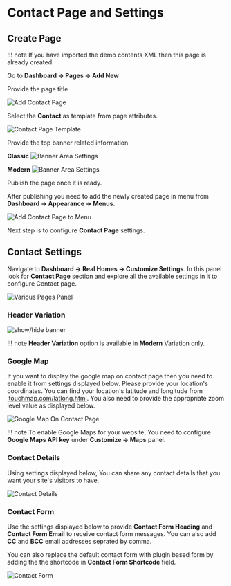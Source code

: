# Contact Page and Settings

## Create Page

!!! note
    If you have imported the demo contents XML then this page is already created.

Go to **Dashboard → Pages → Add New**

Provide the page title 

![Add Contact Page](images/contact-page/add-contact-page.png)

Select the **Contact** as template from page attributes.

![Contact Page Template](images/contact-page/contact-page-template.png)

Provide the top banner related information 

**Classic**
![Banner Area Settings](images/create-pages/users-banner-area-settings.png)

**Modern**
![Banner Area Settings](images/create-pages/users-banner-area-settings-mod.png)

Publish the page once it is ready.

After publishing you need to add the newly created page in menu from **Dashboard → Appearance → Menus**. 

![Add Contact Page to Menu](images/contact-page/add-contact-page-menu.png)

Next step is to configure **Contact Page** settings.

## Contact Settings

Navigate to **Dashboard → Real Homes → Customize Settings**. In this panel look for **Contact Page** section and explore all the available settings in it to configure Contact page.

![Various Pages Panel](images/contact-page/various-pages-panel.png)

### Header Variation

![show/hide banner](images/single-property-page/banner-display.png)

!!! note
    **Header Variation** option is available in **Modern** Variation only.

### Google Map

If you want to display the google map on contact page then you need to enable it from settings displayed below. Please provide your location's coordinates. You can find your location's latitude and longitude from [itouchmap.com/latlong.html](http://itouchmap.com/latlong.html). You also need to provide the appropriate zoom level value as displayed below.

![Google Map On Contact Page](images/contact-page/google-map-on-contact-page.png)

!!! note
    To enable Google Maps for your website, You need to configure **Google Maps API key** under **Customize → Maps** panel.

### Contact Details

Using settings displayed below, You can share any contact details that you want your site's visitors to have.

![Contact Details](images/contact-page/contact-details.png)

### Contact Form

Use the settings displayed below to provide **Contact Form Heading** and **Contact Form Email** to receive contact form messages. You can also add **CC** and **BCC** email addresses seprated by comma.

You can also replace the default contact form with plugin based form by adding the the shortcode in **Contact Form Shortcode** field.

![Contact Form](images/contact-page/contact-form.png)